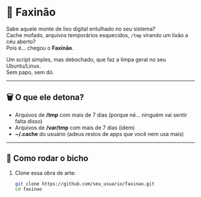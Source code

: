 # 🧹 Faxinão

Sabe aquele monte de lixo digital entulhado no seu sistema?  
Cache mofado, arquivos temporários esquecidos, `/tmp` virando um lixão a céu aberto?  
Pois é... chegou o **Faxinão**.  

Um script simples, mas debochado, que faz a limpa geral no seu Ubuntu/Linux.  
Sem papo, sem dó.

---

## 🗑️ O que ele detona?

- Arquivos de **/tmp** com mais de 7 dias (porque né… ninguém vai sentir falta disso)
- Arquivos de **/var/tmp** com mais de 7 dias (idem)
- **~/.cache** do usuário (adeus restos de apps que você nem usa mais)

---

## 🚀 Como rodar o bicho

1. Clone essa obra de arte:
   ```bash
   git clone https://github.com/seu_usuario/faxinao.git
   cd faxinao

